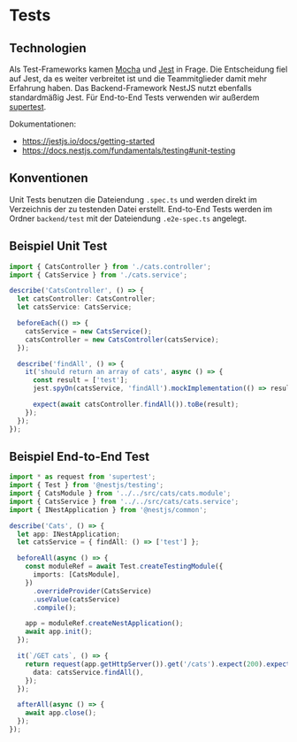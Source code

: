 # Tests

## Technologien

Als Test-Frameworks kamen [Mocha](https://github.com/mochajs/mocha) und [Jest](https://github.com/jestjs/jest) in Frage. Die Entscheidung fiel auf Jest, da es weiter verbreitet ist und die Teammitglieder damit mehr Erfahrung haben. Das Backend-Framework NestJS nutzt ebenfalls standardmäßig Jest. Für End-to-End Tests verwenden wir außerdem [supertest](https://github.com/ladjs/supertest).

Dokumentationen:

- <https://jestjs.io/docs/getting-started>
- <https://docs.nestjs.com/fundamentals/testing#unit-testing>

## Konventionen

Unit Tests benutzen die Dateiendung `.spec.ts` und werden direkt im Verzeichnis der zu testenden Datei erstellt. End-to-End Tests werden im Ordner `backend/test` mit der Dateiendung `.e2e-spec.ts` angelegt.

## Beispiel Unit Test

```ts
import { CatsController } from './cats.controller';
import { CatsService } from './cats.service';

describe('CatsController', () => {
  let catsController: CatsController;
  let catsService: CatsService;

  beforeEach(() => {
    catsService = new CatsService();
    catsController = new CatsController(catsService);
  });

  describe('findAll', () => {
    it('should return an array of cats', async () => {
      const result = ['test'];
      jest.spyOn(catsService, 'findAll').mockImplementation(() => result);

      expect(await catsController.findAll()).toBe(result);
    });
  });
});
```

## Beispiel End-to-End Test

```ts
import * as request from 'supertest';
import { Test } from '@nestjs/testing';
import { CatsModule } from '../../src/cats/cats.module';
import { CatsService } from '../../src/cats/cats.service';
import { INestApplication } from '@nestjs/common';

describe('Cats', () => {
  let app: INestApplication;
  let catsService = { findAll: () => ['test'] };

  beforeAll(async () => {
    const moduleRef = await Test.createTestingModule({
      imports: [CatsModule],
    })
      .overrideProvider(CatsService)
      .useValue(catsService)
      .compile();

    app = moduleRef.createNestApplication();
    await app.init();
  });

  it(`/GET cats`, () => {
    return request(app.getHttpServer()).get('/cats').expect(200).expect({
      data: catsService.findAll(),
    });
  });

  afterAll(async () => {
    await app.close();
  });
});
```
